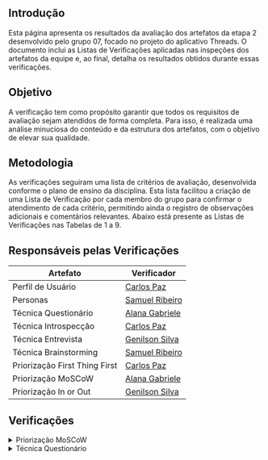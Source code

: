 ## Introdução

Esta página apresenta os resultados da avaliação dos artefatos da etapa 2 desenvolvido pelo grupo 07, focado no projeto do aplicativo Threads. O documento inclui as Listas de Verificações aplicadas nas inspeções dos artefatos da equipe e, ao final, detalha os resultados obtidos durante essas verificações.

## Objetivo

A verificação tem como propósito garantir que todos os requisitos de avaliação sejam atendidos de forma completa. Para isso, é realizada uma análise minuciosa do conteúdo e da estrutura dos artefatos, com o objetivo de elevar sua qualidade.

## Metodologia

As verificações seguiram uma lista de critérios de avaliação, desenvolvida conforme o plano de ensino da disciplina. Esta lista facilitou a criação de uma Lista de Verificação por cada membro do grupo para confirmar o atendimento de cada critério, permitindo ainda o registro de observações adicionais e comentários relevantes. Abaixo está presente as Listas de Verificações nas Tabelas de 1 a 9.

## Responsáveis pelas Verificações

| Artefato                      | Verificador                                        |
| ----------------------------- | -------------------------------------------------- |
| Perfil de Usuário             | [Carlos Paz](https://github.com/dudupaz)           |
| Personas                      | [Samuel Ribeiro](https://github.com/SamuelRicosta) |
| Técnica Questionário          | [Alana Gabriele](https://github.com/alanagabriele) |
| Técnica Introspecção          | [Carlos Paz](https://github.com/dudupaz)           |
| Técnica Entrevista            | [Genilson Silva](https://github.com/GenilsonJrs)   |
| Técnica Brainstorming         | [Samuel Ribeiro](https://github.com/SamuelRicosta) |
| Priorização First Thing First | [Carlos Paz](https://github.com/dudupaz)           |
| Priorização MoSCoW            | [Alana Gabriele](https://github.com/alanagabriele) |
| Priorização In or Out         | [Genilson Silva](https://github.com/GenilsonJrs)   |

## Verificações

<details>
  <summary> Priorização MoSCoW</summary>

<h2>Lista de Verificação</h2>

  <div style="text-align: center;">
    <p><strong>Tabela 1: Lista de Verificação</strong></p>
  </div>

<table>
    <tr>
        <th>Número</th>
        <th>Critério</th>
        <th>Avaliação</th>
        <th>Versão e Data da Última Avaliação</th>
        <th>Fonte</th>
    </tr>
    <tr>
        <td>1</td>
        <td>Tem participação do cliente e/ou persona no processo de priorização?</td>
        <td></td>
        <td>v1.0 - 24/11</td>
        <td>
        <a href="https://aprender3.unb.br/pluginfile.php/2972367/mod_resource/content/52/Plano_de_Ensino%20RE%20022024%20Turma%2002%20v1.pdf">Plano de ensino - RE 022024 - Turma 02, versão 1</a>
         </td>
    </tr>
     <tr>
        <td>2</td>
        <td>Tem a gravaçao do processo de priorização?</td>
        <td></td>
        <td>v1.0 - 24/11</td>
        <td>
        <a href="https://aprender3.unb.br/pluginfile.php/2972367/mod_resource/content/52/Plano_de_Ensino%20RE%20022024%20Turma%2002%20v1.pdf">Plano de ensino - RE 022024 - Turma 02, versão 1</a>
         </td>
    </tr>
    <tr>
        <td>3</td>
        <td>Foi atribuído uma das quatros letras para cada item dos requisitos?</td>
        <td></td>
        <td>v1.0 - 08/11</td>
         <td><a href="https://github.com/Requisitos-de-Software/2024.2-Bluesky/blob/main/docs/verificação/Grupo7/imagens/etapa2/questionario.png">Milene, Profa.; Maurício, Prof. Elicitação de requisitos: técnicas - priorização</a></td>
    </tr>
</table>

  <p style="text-align: center; font-size: 14px;">
    Autor: <a href="https://github.com/alanagabriele" target="_blank">Alana Gabriele</a>
  </p>

<h2>Resultado</h2>

<h2>Gravação</h2>

<div style="text-align: center">
<p>Vídeo 1 - Verificação do artefato</p>
</div>
  
<p style="text-align: center; font-size: 14px;">
    Autor: <a href="https://github.com/alanagabriele" target="_blank">Alana Gabriele</a>
</p>

</details>

<details>

  <summary> Técnica Questionário</summary>

<h2>Lista de Verificação</h2>

  <div style="text-align: center;">
    <p><strong>Tabela 2: Lista de Verificação</strong></p>
  </div>

<table>
    <tr>
        <th>Número</th>
        <th>Critério</th>
        <th>Avaliação</th>
        <th>Versão e Data da Última Avaliação</th>
        <th>Fonte</th>
    </tr>
    <tr>
        <td>1</td>
        <td>Os itens do questionário são claros?</td>
        <td></td>
        <td>v1.0 - 24/11</td>
         <td><a href="https://github.com/Requisitos-de-Software/2024.2-Bluesky/blob/main/docs/verificação/Grupo7/imagens/etapa2/questionario.png">Milene, Profa.; Maurício, Prof. Elicitação de requisitos: técnicas - priorização</a></td>
    </tr>
     <tr>
        <td>2</td>
        <td>Os itens do questionário não tem ambiguidade?</td>
        <td></td>
        <td>v1.0 - 24/11</td>
         <td><a href="https://github.com/Requisitos-de-Software/2024.2-Bluesky/blob/main/docs/verificação/Grupo7/imagens/etapa2/questionario.png">Milene, Profa.; Maurício, Prof. Elicitação de requisitos: técnicas - priorização</a></td>
    </tr>
     <tr>
         <td>3</td>
        <td>O questionário é curto?</td>
        <td></td>
        <td>v1.0 - 24/11</td>
         <td><a href="https://github.com/Requisitos-de-Software/2024.2-Bluesky/blob/main/docs/verificação/Grupo7/imagens/etapa2/questionario.png">Milene, Profa.; Maurício, Prof. Elicitação de requisitos: técnicas - priorização</a></td>
    </tr>
     <tr>
         <td>4</td>
        <td>Apresenta a metodologia para a formulação das questões?</td>
        <td></td>
        <td>v1.0 - 24/11</td>
         <td><a href="https://github.com/Requisitos-de-Software/2024.2-Bluesky/blob/main/docs/verificação/Grupo7/imagens/etapa2/questionario.png">Milene, Profa.; Maurício, Prof. Elicitação de requisitos: técnicas - priorização</a></td>
    </tr>
     <tr>
         <td>5</td>
        <td>As perguntas permitem a livre expressão do respondente?</td>
        <td></td>
        <td>v1.0 - 24/11</td>
         <td><a href="https://github.com/Requisitos-de-Software/2024.2-Bluesky/blob/main/docs/verificação/Grupo7/imagens/etapa2/questionario.png">IHC - Cap 7 - Técnicas de definição dos requisitos de IHC</a></td>
    </tr>
</table>
  <p style="text-align: center; font-size: 14px;">
    Autor: <a href="https://github.com/alanagabriele" target="_blank">Alana Gabriele</a>
  </p>

<h2>Resultado</h2>

<h2>Gravação</h2>

<div style="text-align: center">
<p>Vídeo 1 - Verificação do artefato</p>
</div>
  
<p style="text-align: center; font-size: 14px;">
    Autor: <a href="https://github.com/alanagabriele" target="_blank">Alana Gabriele</a>
</p>

</details>
